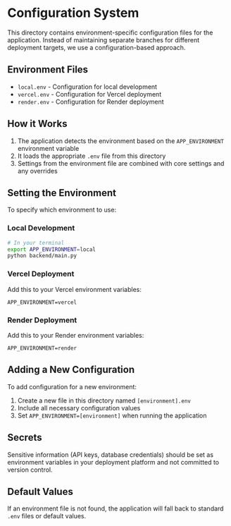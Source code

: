 # Configuration System

This directory contains environment-specific configuration files for the application. Instead of maintaining separate branches for different deployment targets, we use a configuration-based approach.

## Environment Files

- `local.env` - Configuration for local development
- `vercel.env` - Configuration for Vercel deployment
- `render.env` - Configuration for Render deployment

## How it Works

1. The application detects the environment based on the `APP_ENVIRONMENT` environment variable
2. It loads the appropriate `.env` file from this directory
3. Settings from the environment file are combined with core settings and any overrides

## Setting the Environment

To specify which environment to use:

### Local Development

```bash
# In your terminal
export APP_ENVIRONMENT=local
python backend/main.py
```

### Vercel Deployment

Add this to your Vercel environment variables:
```
APP_ENVIRONMENT=vercel
```

### Render Deployment

Add this to your Render environment variables:
```
APP_ENVIRONMENT=render
```

## Adding a New Configuration

To add configuration for a new environment:

1. Create a new file in this directory named `[environment].env`
2. Include all necessary configuration values
3. Set `APP_ENVIRONMENT=[environment]` when running the application

## Secrets

Sensitive information (API keys, database credentials) should be set as environment variables in your deployment platform and not committed to version control.

## Default Values

If an environment file is not found, the application will fall back to standard `.env` files or default values. 